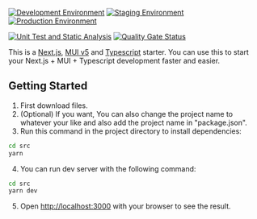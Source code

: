 [![Development Environment](https://github.com/MyHelp-Ltd/web-application-v2/actions/workflows/development-environment.yml/badge.svg)](https://github.com/MyHelp-Ltd/web-application-v2/actions/workflows/development-environment.yml) [![Staging Environment](https://github.com/MyHelp-Ltd/web-application-v2/actions/workflows/staging-environment.yml/badge.svg)](https://github.com/MyHelp-Ltd/web-application-v2/actions/workflows/staging-environment.yml) [![Production Environment](https://github.com/MyHelp-Ltd/web-application-v2/actions/workflows/production-environment.yml/badge.svg)](https://github.com/MyHelp-Ltd/web-application-v2/actions/workflows/production-environment.yml)

[![Unit Test and Static Analysis](https://github.com/MyHelp-Ltd/web-application-v2/actions/workflows/unit-test-and-static-analysis.yml/badge.svg)](https://github.com/MyHelp-Ltd/web-application-v2/actions/workflows/unit-test-and-static-analysis.yml) [![Quality Gate Status](https://sonarcloud.io/api/project_badges/measure?project=MyHelp-Ltd_web-application-v2&metric=alert_status&token=ddb23e663740b8d56ac296e5ecd334f495989008)](https://sonarcloud.io/summary/new_code?id=MyHelp-Ltd_web-application-v2)

This is a [Next.js](https://nextjs.org/), [MUI v5](https://mui.com/) and [Typescript](https://github.com/microsoft/TypeScript) starter. You can use this to start your Next.js + MUI + Typescript development faster and easier.

## Getting Started

1. First download files.
2. (Optional) If you want, You can also change the project name to whatever your like and also add the project name in "package.json".
3. Run this command in the project directory to install dependencies:

```bash
cd src
yarn
```

4. You can run dev server with the following command:

```bash
cd src
yarn dev
```

5. Open [http://localhost:3000](http://localhost:3000) with your browser to see the result.
